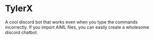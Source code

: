 # TylerX
A cool discord bot that works even when you type the commands incorrectly. If you import AIML files, you can easily create a wholesome  discord chatbot.
